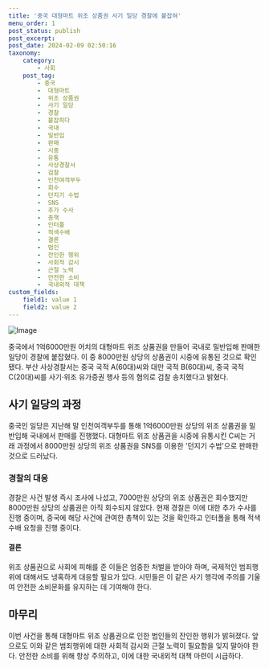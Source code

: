 ```yaml
---
title: '중국 대형마트 위조 상품권 사기 일당 경찰에 붙잡혀'
menu_order: 1
post_status: publish
post_excerpt: 
post_date: 2024-02-09 02:50:16
taxonomy:
    category:
        - 사회
    post_tag:
        - 중국
        -  대형마트
        -  위조 상품권
        -  사기 일당
        -  경찰
        -  붙잡히다
        -  국내
        -  밀반입
        -  판매
        -  시중
        -  유통
        -  사상경찰서
        -  검찰
        -  인천여객부두
        -  회수
        -  던지기 수법
        -  SNS
        -  추가 수사
        -  총책
        -  인터폴
        -  적색수배
        -  결론
        -  범인
        -  잔인한 행위
        -  사회적 감시
        -  근절 노력
        -  안전한 소비
        -  국내외적 대책
custom_fields:
    field1: value 1
    field2: value 2
---
```


![Image](https://imgnews.pstatic.net/image/031/2024/02/08/0000811791_001_20240208230001114.jpg?type=w647)

중국에서 1억6000만원 어치의 대형마트 위조 상품권을 만들어 국내로 밀반입해 판매한 일당이 경찰에 붙잡혔다. 이 중 8000만원 상당의 상품권이 시중에 유통된 것으로 확인됐다. 부산 사상경찰서는 중국 국적 A(60대)씨와 대만 국적 B(60대)씨, 중국 국적 C(20대)씨를 사기·위조 유가증권 행사 등의 혐의로 검찰 송치했다고 밝혔다.
## 사기 일당의 과정
중국인 일당은 지난해 말 인천여객부두를 통해 1억6000만원 상당의 위조 상품권을 밀반입해 국내에서 판매를 진행했다. 대형마트 위조 상품권을 시중에 유통시킨 C씨는 거래 과정에서 8000만원 상당의 위조 상품권을 SNS를 이용한 '던지기 수법'으로 판매한 것으로 드러났다.
### 경찰의 대응
경찰은 사건 발생 즉시 조사에 나섰고, 7000만원 상당의 위조 상품권은 회수했지만 8000만원 상당의 상품권은 아직 회수되지 않았다. 현재 경찰은 이에 대한 추가 수사를 진행 중이며, 중국에 해당 사건에 관여한 총책이 있는 것을 확인하고 인터폴을 통해 적색수배 요청을 진행 중이다.
#### 결론
위조 상품권으로 사회에 피해를 준 이들은 엄중한 처벌을 받아야 하며, 국제적인 범죄행위에 대해서도 냉혹하게 대응할 필요가 있다. 시민들은 이 같은 사기 행각에 주의를 기울여 안전한 소비문화를 유지하는 데 기여해야 한다.
## 마무리
이번 사건을 통해 대형마트 위조 상품권으로 인한 범인들의 잔인한 행위가 밝혀졌다. 앞으로도 이와 같은 범죄행위에 대한 사회적 감시와 근절 노력이 필요함을 잊지 말아야 한다. 안전한 소비를 위해 항상 주의하고, 이에 대한 국내외적 대책 마련이 시급하다.
